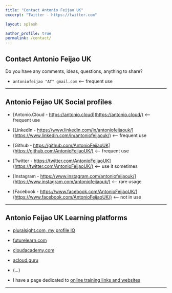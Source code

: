 ```yaml
---
title: "Contact Antonio Feijao UK"
excerpt: "Twitter - https://twitter.com"

layout: splash

author_profile: true
permalink: /contact/
---
```


## Contact Antonio Feijao UK

Do you have any comments, ideas, questions, anything to share? 

* `antoniofeijao "AT" gmail.com` <-- frequent use

---

## Antonio Feijao UK Social profiles

* [Antonio.Cloud - https://antonio.cloud](https://antonio.cloud/) <-- frequent use

* [LinkedIn - https://www.linkedin.com/in/antoniofeijaouk/](https://www.linkedin.com/in/antoniofeijaouk/) <-- frequent use
  
* [Github - https://github.com/AntonioFeijaoUK](https://github.com/AntonioFeijaoUK/) <-- frequent use

* [Twitter - https://twitter.com/AntonioFeijaoUK](https://twitter.com/AntonioFeijaoUK/) <-- use it sometimes

* [Instagram - https://www.instagram.com/antoniofeijaouk/](https://www.instagram.com/antoniofeijaouk/) <-- rare usage
 
* [Facebook - https://www.facebook.com/AntonioFeijaoUK/](https://www.facebook.com/AntonioFeijaoUK/) <-- not in use

---

## Antonio Feijao UK Learning platforms

* [pluralsight.com, my profile IQ](https://app.pluralsight.com/profile/antoniofeijaouk)

* [futurelearn.com](https://www.futurelearn.com/)

* [cloudacademy.com](https://cloudacademy.com/)

* [acloud.guru](https://learn.acloud.guru/profile/antoniofeijaouk)

* (...)

* I have a page dedicated to [online training links and websites](/training/)

---

